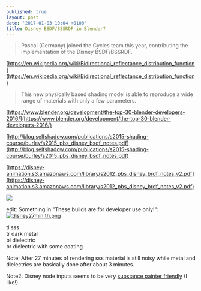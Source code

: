```yaml
---
published: true
layout: post
date: '2017-01-03 10:04 +0100'
title: Disney BSDF/BSSRDF in Blender?
---
```

> Pascal (Germany) joined the Cycles team this year, contributing the implementation of the Disney BSDF/BSSRDF.

[https://en.wikipedia.org/wiki/Bidirectional_reflectance_distribution_function](https://en.wikipedia.org/wiki/Bidirectional_reflectance_distribution_function)

> This new physically based shading model  is able to reproduce a wide range of materials with only a few parameters.

[https://www.blender.org/development/the-top-30-blender-developers-2016/](https://www.blender.org/development/the-top-30-blender-developers-2016/)

[http://blog.selfshadow.com/publications/s2015-shading-course/burley/s2015_pbs_disney_bsdf_notes.pdf](http://blog.selfshadow.com/publications/s2015-shading-course/burley/s2015_pbs_disney_bsdf_notes.pdf)

[https://disney-animation.s3.amazonaws.com/library/s2012_pbs_disney_brdf_notes_v2.pdf](https://disney-animation.s3.amazonaws.com/library/s2012_pbs_disney_brdf_notes_v2.pdf)

![](http://blog.selfshadow.com/images/s2015-shading/title.jpg)

edit: Something in "These builds are for developer use only!": 
[![disney27min.th.png](https://cdn.scrot.moe/images/2017/01/04/disney27min.th.png)](https://cdn.scrot.moe/images/2017/01/04/disney27min.png)

tl sss  
tr dark metal  
bl dielectric  
br dielectric with some coating  

Note: After 27 minutes of rendering sss material is still noisy while metal and dielectrics are basically done after about 3 minutes.

Note2: Disney node inputs seems to be very [substance painter friendly](https://cdn.scrot.moe/images/2016/09/11/asian_dragon_substanceMetalLayout.png) (I like!).
